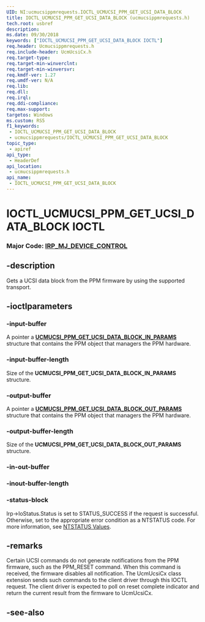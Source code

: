 ```yaml
---
UID: NI:ucmucsippmrequests.IOCTL_UCMUCSI_PPM_GET_UCSI_DATA_BLOCK
title: IOCTL_UCMUCSI_PPM_GET_UCSI_DATA_BLOCK (ucmucsippmrequests.h)
tech.root: usbref
description: 
ms.date: 09/30/2018
keywords: ["IOCTL_UCMUCSI_PPM_GET_UCSI_DATA_BLOCK IOCTL"]
req.header: Ucmucsippmrequests.h
req.include-header: UcmUcsiCx.h
req.target-type: 
req.target-min-winverclnt: 
req.target-min-winversvr: 
req.kmdf-ver: 1.27
req.umdf-ver: N/A
req.lib: 
req.dll: 
req.irql: 
req.ddi-compliance: 
req.max-support: 
targetos: Windows
ms.custom: RS5
f1_keywords:
 - IOCTL_UCMUCSI_PPM_GET_UCSI_DATA_BLOCK
 - ucmucsippmrequests/IOCTL_UCMUCSI_PPM_GET_UCSI_DATA_BLOCK
topic_type:
 - apiref
api_type:
 - HeaderDef
api_location:
 - ucmucsippmrequests.h
api_name:
 - IOCTL_UCMUCSI_PPM_GET_UCSI_DATA_BLOCK
---
```


# IOCTL_UCMUCSI_PPM_GET_UCSI_DATA_BLOCK IOCTL

### Major Code:  [IRP_MJ_DEVICE_CONTROL](/windows-hardware/drivers/kernel/irp-mj-device-control)


## -description

Gets a UCSI data block from the PPM firmware by using the supported transport.

## -ioctlparameters

### -input-buffer

A pointer a [**UCMUCSI_PPM_GET_UCSI_DATA_BLOCK_IN_PARAMS**](ns-ucmucsippmrequests-_ucmucsi_ppm_get_ucsi_data_block_in_params.md) structure that contains the PPM object that managers the PPM hardware.

### -input-buffer-length 

Size of the **UCMUCSI_PPM_GET_UCSI_DATA_BLOCK_IN_PARAMS** structure.

### -output-buffer

A pointer a [**UCMUCSI_PPM_GET_UCSI_DATA_BLOCK_OUT_PARAMS**](ns-ucmucsippmrequests-_ucmucsi_ppm_get_ucsi_data_block_out_params.md) structure that contains the PPM object that managers the PPM hardware.

### -output-buffer-length

Size of the **UCMUCSI_PPM_GET_UCSI_DATA_BLOCK_OUT_PARAMS** structure.

### -in-out-buffer

### -inout-buffer-length

### -status-block

Irp->IoStatus.Status is set to STATUS_SUCCESS if the request is successful.
Otherwise, set to the appropriate error condition as a NTSTATUS code. 
For more information, see [NTSTATUS Values](/windows-hardware/drivers/kernel/ntstatus-values).

## -remarks

Certain UCSI commands do not generate notifications from the PPM firmware, such as the PPM_RESET command. When this command is received, the firmware disables all notification. The UcmUcsiCx class extension sends such commands to the client driver through this IOCTL request. The client driver is expected to poll on reset complete indicator and return the current result from the firmware to UcmUcsiCx.

## -see-also

